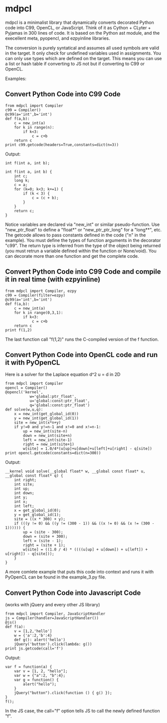 # mdpcl

mdpcl is a minimalist library that dynamically converts decorated Python code into C99, OpenCL, or JavaScript. Think of it as Cython + CLyter + Pyjamas in 300 lines of code. It is based on the Python ast module, and the execellent meta, pyopencl, and ezpyinline libraries.

The conversion is purely syntatical and assumes all used symbols are valid in the target.
It only check for undefined variables used in assignments. You can only use types which are defined on the target. This means you can use a list or hash table if converting to JS not but if converting to C99 or OpenCL.

Examples:

## Convert Python Code into C99 Code

    from mdpcl import Compiler
    c99 = Compiler()
    @c99(a='int',b='int')
    def f(a,b):
        c = new_int(a)
        for k in range(n):
            if k<3:
                c = c+b
        return c
    print c99.getcode(headers=True,constants=dict(n=3))

Output:

    int f(int a, int b);

    int f(int a, int b) {
        int c;
        long k;
        c = a;
        for (k=0; k<3; k+=1) {
            if (k < 3) {
                c = (c + b);
            }
        }
        return c;
    }

Notice variables are declared via "new_int" or similar pseudo-function. Use "new_ptr_float" to define a "float*" or "new_ptr_ptr_long" for a "long**", etc. The getcode allows to pass constants defined in the code ("n" in the example). You must define the types of function arguments in the decorator "c99". The return type is inferred from the type of the object being returned (you must retrun a variable defined within the function or None/void). You can decorate more than one function and get the complete code.

## Convert Python Code into C99 Code and compile it in real time (with ezpyinline)

    from mdpcl import Compiler, ezpy
    c99 = Compiler(filter=ezpy)
    @c99(a='int',b='int')
    def f(a,b):
        c = new_int(a)
        for k in range(0,3,1):
            if k<3:
                c = c+b
        return c
    print f(1,2)

The last function call "f(1,2)" runs the C-compiled version of the f function.

## Convert Python Code into OpenCL code and run it with PyOpenCL

Here is a solver for the Laplace equation d^2 u = d in 2D

    from mdpcl import Compiler
    opencl = Compiler()
    @opencl('kernel',
               w='global:ptr_float',
               u='global:const:ptr_float',
               q='global:const:ptr_float')
    def solve(w,u,q):
        x = new_int(get_global_id(0))
        y = new_int(get_global_id(1))
        site = new_int(x*n+y)
        if y!=0 and y!=n-1 and x!=0 and x!=n-1:
            up = new_int(site-n)
            down = new_int(site+n)
            left = new_int(site-1)
            right = new_int(site+1)
            w[site] = 1.0/4*(u[up]+u[down]+u[left]+u[right] - q[site])
    print opencl.getcode(constants=dict(n=300))

Output:

    __kernel void solve(__global float* w, __global const float* u, __global const float* q) {
        int right;
        int site;
        int up;
        int down;
        int y;
        int x;
        int left;
        x = get_global_id(0);
        y = get_global_id(1);
        site = ((x * 300) + y);
        if (((y != 0) && ((y != (300 - 1)) && ((x != 0) && (x != (300 - 1)))))) {
            up = (site - 300);
            down = (site + 300);
            left = (site - 1);
            right = (site + 1);
            w[site] = ((1.0 / 4) * ((((u[up] + u[down]) + u[left]) + u[right]) - q[site]));
        }
    }

A more comlete example that puts this code into context and runs it with PyOpenCL
can be found in the example_3.py file.

## Convert Python Code into Javascript Code 

(works with jQuery and every other JS library)

    from mdpcl import Compiler, JavaScriptHandler
    js = Compiler(handler=JavaScriptHandler())
    @js()
    def f(a):
        v = [1,2,'hello']
        w = {'a':2,'b':4}
        def g(): alert('hello')
        jQuery('button').click(lambda: g())
    print js.getcode(call='f')

Output:

    var f = function(a) {
        var v = [1, 2, "hello"];
        var w = {"a":2, "b":4};
        var g = function() {
            alert("hello");
        }
        jQuery("button").click(function () { g() });
    }
    f();

In the JS case, the call="f" option tells JS to call the newly defined function "f".


